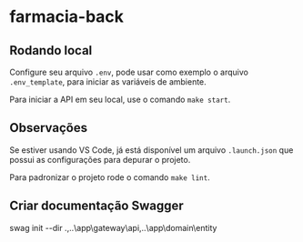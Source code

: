 # farmacia-back

## Rodando local

Configure seu arquivo `.env`, pode usar como exemplo o arquivo `.env_template`, para iniciar as variáveis de ambiente.

Para iniciar a API em seu local, use o comando `make start`.


## Observações

Se estiver usando VS Code, já está disponível um arquivo `.launch.json` que possui as configurações para depurar o projeto.

Para padronizar o projeto rode o comando `make lint`.


## Criar documentação Swagger
swag init --dir .\,..\app\gateway\api,..\app\domain\entity
